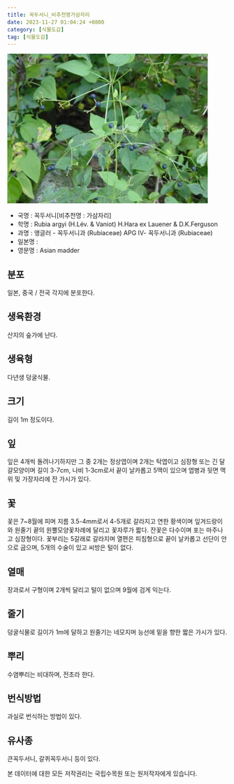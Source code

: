 ```yaml
---
title: 꼭두서니_비추천명가삼자리
date: 2023-11-27 01:04:24 +0800
category: [식물도감]
tag: [식물도감]
---
```




![꼭두서니[비추천명 : 가삼자리]](/assets/img/fileUpload/plants/basic/Rubiaceae/Rubia/22800/1_th2.JPG)
- 국명 : 꼭두서니[비추천명 : 가삼자리]
- 학명 : Rubia argyi (H.Lév. & Vaniot) H.Hara ex Lauener & D.K.Ferguson
- 과명 : 앵글러 - 꼭두서니과 (Rubiaceae) APG Ⅳ- 꼭두서니과 (Rubiaceae)
- 일본명 : 
- 영문명 : Asian madder


## 분포
일본, 중국 / 전국 각지에 분포한다.
## 생육환경
산지의 숲가에 난다.
## 생육형
다년생 덩굴식물.
## 크기
길이 1m 정도이다.
## 잎
잎은 4개씩 돌려나기하지만 그 중 2개는 정상엽이며 2개는 탁엽이고 심장형 또는 긴 달걀모양이며 길이 3-7cm, 나비 1-3cm로서 끝이 날카롭고 5맥이 있으며 엽병과 뒷면 맥 위 및 가장자리에 잔 가시가 있다.
## 꽃
꽃은 7~8월에 피며 지름 3.5-4mm로서 4-5개로 갈라지고 연한 황색이며 잎겨드랑이와 원줄기 끝의 원뿔모양꽃차례에 달리고 꽃자루가 짧다. 잔꽃은 다수이며 포는 마주나고 심장형이다. 꽃부리는 5갈래로 갈라지며 열편은 피침형으로 끝이 날카롭고 선단이 안으로 굽으며, 5개의 수술이 있고 씨방은 털이 없다.
## 열매
장과로서 구형이며 2개씩 달리고 털이 없으며 9월에 검게 익는다.   
## 줄기
덩굴식물로 길이가 1m에 달하고 원줄기는 네모지며 능선에 밑을 향한 짧은 가시가 있다.
## 뿌리
수염뿌리는 비대하며, 전초라 한다.
## 번식방법
과실로 번식하는 방법이 있다.
## 유사종
큰꼭두서니, 갈퀴꼭두서니 등이 있다.






본 데이터에 대한 모든 저작권리는 국립수목원 또는 원저작자에게 있습니다.
